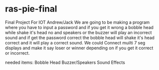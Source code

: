 # ras-pie-final
Final Project For IOT Andrew/Jack
We are going to be making a program where you have to input a password and if you get it wrong a bobble head while shake it's head no and speakers or the buzzer will play an incorrect sound and if get the password correct the bobble head will shake it's head correct and it will play a correct sound.  We could Connect muilti 7 seg displays and make it say loser or winner depending on if you get it correct or incorrect.

needed items:
    Bobble Head
    Buzzer/Speakers
    Sound Effects
    